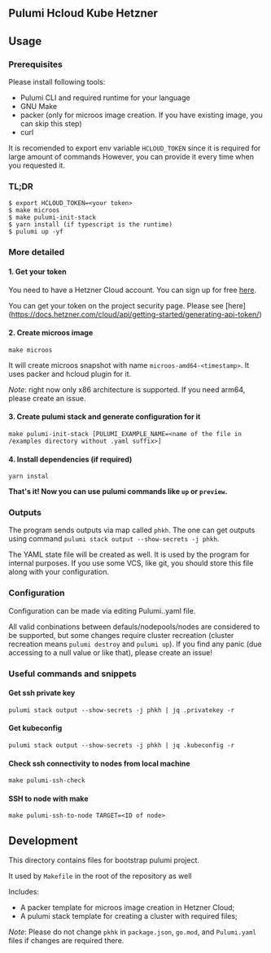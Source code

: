 ## Pulumi Hcloud Kube Hetzner

## Usage
### Prerequisites
Please install following tools:
- Pulumi CLI and required runtime for your language
- GNU Make
- packer (only for microos image creation. If you have existing image, you can skip this step)
- curl

It is recomended to export env variable `HCLOUD_TOKEN` since it is required for large amount of commands
However, you can provide it every time when you requested it.

### TL;DR
```
$ export HCLOUD_TOKEN=<your token>
$ make microos
$ make pulumi-init-stack
$ yarn install (if typescript is the runtime)
$ pulumi up -yf
```

### More detailed
#### 1. Get your token
You need to have a Hetzner Cloud account. You can sign up for free [here](https://hetzner.com/cloud/).

You can get your token on the project security page. Please see [here] (https://docs.hetzner.com/cloud/api/getting-started/generating-api-token/)

#### 2. Create microos image
```
make microos
```
It will create microos snapshot with name `microos-amd64-<timestamp>`. It uses packer and hcloud plugin for it.

*Note*: right now only x86 architecture is supported. If you need arm64, please create an issue.

#### 3. Create pulumi stack and generate configuration for it
```
make pulumi-init-stack [PULUMI_EXAMPLE_NAME=<name of the file in /examples directory without .yaml suffix>]
```
#### 4. Install dependencies (if required)
```
yarn instal
```
**That's it! Now you can use pulumi commands like `up` or `preview`.**

### Outputs
The program sends outputs via map called `phkh`. The one can get outputs using command `pulumi stack output --show-secrets -j phkh`.

The YAML state file will be created as well. It is used by the program for internal purposes. If you use some VCS, like git, you should store this file along with your configuration.

### Configuration
Configuration can be made via editing Pulumi.<stack>.yaml file.

All valid conbinations between defauls/nodepools/nodes are considered to be supported, but some changes require cluster recreation (cluster recreation means `pulumi destroy` and `pulumi up`).
If you find any panic (due accessing to a null value or like that), please create an issue!

### Useful commands and snippets
#### Get ssh private key
```
pulumi stack output --show-secrets -j phkh | jq .privatekey -r
```
#### Get kubeconfig
```
pulumi stack output --show-secrets -j phkh | jq .kubeconfig -r
```
#### Check ssh connectivity to nodes from local machine
```
make pulumi-ssh-check
```
#### SSH to node with make
```
make pulumi-ssh-to-node TARGET=<ID of node>
```


## Development
This directory contains files for bootstrap pulumi project.

It used by `Makefile` in the root of the repository as well

Includes:
- A packer template for microos image creation in Hetzner Cloud;
- A pulumi stack template for creating a cluster with required files;

*Note*: Please do not change `pkhk` in `package.json`, `go.mod`, and `Pulumi.yaml` files if changes are required there.
